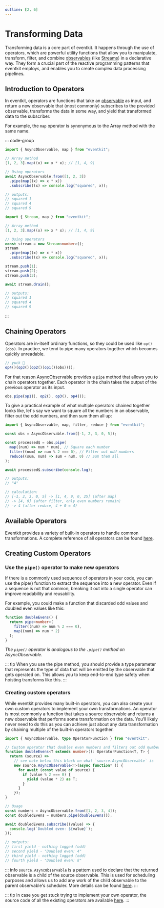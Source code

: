 ```yaml
---
outline: [2, 6]
---
```


# Transforming Data

Transforming data is a core part of eventkit. It happens through the use of operators, which are powerful utility functions that allow you to manipulate, transform, filter, and combine [observables](./observable-pattern) (like [Streams](./creating-streams)) in a declarative way. They form a crucial part of the reactive programming patterns that eventkit employs, and enables you to create complex data processing pipelines.

## Introduction to Operators

In eventkit, operators are functions that take an [observable](./observable-pattern) as input, and return a new observable that (most commonly) subscribes to the provided observable, transforms the data in some way, and yield that transformed data to the subscriber.

For example, the `map` operator is synonymous to the Array method with the same name.

::: code-group
```ts [AsyncObservable]
import { AsyncObservable, map } from "eventkit";

// Array method
[1, 2, 3].map((x) => x * x); // [1, 4, 9]

// Using operators
await AsyncObservable.from([1, 2, 3])
  .pipe(map((x) => x * x))
  .subscribe((x) => console.log("squared", x));

// outputs:
// squared 1
// squared 4
// squared 9
```
```ts [Stream]
import { Stream, map } from "eventkit";

// Array method
[1, 2, 3].map((x) => x * x); // [1, 4, 9]

// Using operators
const stream = new Stream<number>();
stream
  .pipe(map((x) => x * x))
  .subscribe((x) => console.log("squared", x));

stream.push(1);
stream.push(2);
stream.push(3);

await stream.drain();

// outputs:
// squared 1
// squared 4
// squared 9
```
:::

## Chaining Operators

Operators are in-itself ordinary functions, so they could be used like `op()(obs)`. In practice, we tend to pipe many operators together which becomes quickly unreadable.

```ts
// yuck 🤮
op4()(op3()(op2()(op1()(obs))));
```

For that reason AsyncObservable provides a `pipe` method that allows you to chain operators together. Each operator in the chain takes the output of the previous operator as its input.

```ts
obs.pipe(op1(), op2(), op3(), op4());
```

To give a practical example of what multiple operators chained together looks like, let's say we want to square all the numbers in an observable, filter out the odd numbers, and then sum them all up:

```ts
import { AsyncObservable, map, filter, reduce } from "eventkit";

const obs = AsyncObservable.from([-1, 2, 3, 0, 5]);

const processed$ = obs.pipe(
  map((num) => num * num), // Square each number
  filter((num) => num % 2 === 0), // Filter out odd numbers
  reduce((sum, num) => sum + num, 0) // Sum them all
);

await processed$.subscribe(console.log);

// outputs:
// "4"

// calculation:
// [-1, 2, 3, 0, 5] -> [1, 4, 9, 0, 25] (after map)
// -> [4, 0] (after filter, only even numbers remain)
// -> 4 (after reduce, 4 + 0 = 4)
```

## Available Operators

Eventkit provides a variety of built-in operators to handle common transformations. A complete reference of all operators can be found [here](/reference/operators).

## Creating Custom Operators

### Use the `pipe()` operator to make new operators

If there is a commonly used sequence of operators in your code, you can use the pipe() function to extract the sequence into a new operator. Even if a sequence is not that common, breaking it out into a single operator can improve readability and reusability.

For example, you could make a function that discarded odd values and doubled even values like this:

```ts
function doubleEvens() {
  return pipe<number>(
    filter((num) => num % 2 === 0),
    map((num) => num * 2)
  );
}
```

_The `pipe()` operator is analogous to the `.pipe()` method on AsyncObservable._

::: tip
When you use the pipe method, you should provide a type parameter that represents the type of data that will be emitted by the observable that gets operated on. This allows you to keep end-to-end type safety when hoisting transforms like this.
:::

### Creating custom operators

While eventkit provides many built-in operators, you can also create your own custom operators to implement your own transformations. An operator is most commonly a function that takes a source observable and returns a new observable that performs some transformation on the data. You'll likely never need to do this as you can achieve just about any data transformation by chaining multiple of the built-in operators together.

```ts
import { AsyncObservable, type OperatorFunction } from "eventkit";

// Custom operator that doubles even numbers and filters out odd numbers
function doubleEvens<T extends number>(): OperatorFunction<T, T> {
  return (source) =>
    // see note below this block on what `source.AsyncObservable` is
    new source.AsyncObservable<T>(async function* () {
      for await (const value of source) {
        if (value % 2 === 0) {
          yield (value * 2) as T;
        }
      }
    });
}

// Usage
const numbers = AsyncObservable.from([1, 2, 3, 4]);
const doubledEvens = numbers.pipe(doubleEvens());

await doubledEvens.subscribe((value) => {
  console.log(`Doubled even: ${value}`);
});

// outputs:
// first yield - nothing logged (odd)
// second yield - "Doubled even: 4"
// third yield - nothing logged (odd)
// fourth yield - "Doubled even: 8"
```

::: info
`source.AsyncObservable` is a pattern used to declare that the returned observable is a child of the source observable. This is used for scheduling purposes and allows us to add any work of the child observable to the parent observable's scheduler. More details can be found [here](./scheduling#composing-observables).
:::

::: tip
In case you get stuck trying to implement your own operator, the source code of all the existing operators are available [here](https://github.com/hntrl/eventkit/blob/main/packages/eventkit/lib/operators).
:::
